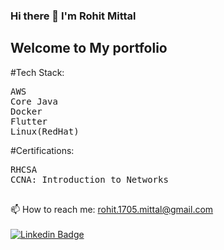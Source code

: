 ### Hi there 👋 I'm Rohit Mittal

## Welcome to My portfolio

#Tech Stack:
<pre>
AWS
Core Java 
Docker 
Flutter
Linux(RedHat) 
</pre> 
 
#Certifications:
<pre>
RHCSA
CCNA: Introduction to Networks
 </pre> 
📫 How to reach me: rohit.1705.mittal@gmail.com
<br>
<br>
[![Linkedin Badge](https://img.shields.io/badge/-Rohit_Mittal-blue?style=plastic-square&logo=Linkedin&logoColor=white&link=https://www.linkedin.com/in/rohitm17/)](https://www.linkedin.com/in/rohitm17/)
 
<!--  
You can use the [editor on GitHub](https://github.com/rohitm17/rohitm17.github.io/edit/main/README.md) to maintain and preview the content for your website in Markdown files.

Whenever you commit to this repository, GitHub Pages will run [Jekyll](https://jekyllrb.com/) to rebuild the pages in your site, from the content in your Markdown files.

### Markdown

Markdown is a lightweight and easy-to-use syntax for styling your writing. It includes conventions for

```markdown
Syntax highlighted code block

# Header 1
## Header 2
### Header 3

- Bulleted
- List

1. Numbered
2. List

**Bold** and _Italic_ and `Code` text

[Link](url) and ![Image](src)
```

For more details see [GitHub Flavored Markdown](https://guides.github.com/features/mastering-markdown/).

### Jekyll Themes

Your Pages site will use the layout and styles from the Jekyll theme you have selected in your [repository settings](https://github.com/rohitm17/rohitm17.github.io/settings). The name of this theme is saved in the Jekyll `_config.yml` configuration file.

### Support or Contact

Having trouble with Pages? Check out our [documentation](https://docs.github.com/categories/github-pages-basics/) or [contact support](https://support.github.com/contact) and we’ll help you sort it out.
-->

